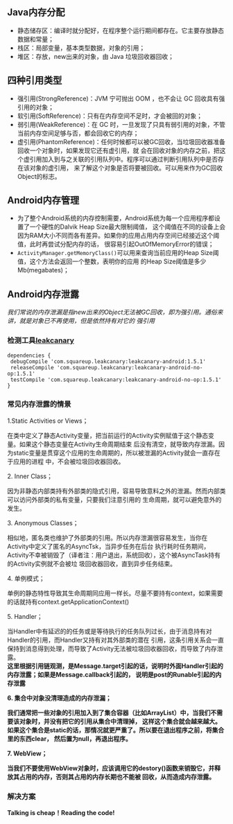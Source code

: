 ## Java内存分配
- 静态储存区：编译时就分配好，在程序整个运行期间都存在。它主要存放静态数据和常量；
- 栈区：局部变量，基本类型数据，对象的引用；
- 堆区：存放，new出来的对象，由 Java 垃圾回收器回收；
## 四种引用类型
- 强引用(StrongReference)：JVM 宁可抛出 OOM ，也不会让 GC 回收具有强引用的对象；
- 软引用(SoftReference)：只有在内存空间不足时，才会被回的对象；
- 弱引用(WeakReference)：在 GC 时，一旦发现了只具有弱引用的对象，不管当前内存空间足够与否，都会回收它的内存；
- 虚引用(PhantomReference)：任何时候都可以被GC回收，当垃圾回收器准备回收一个对象时，如果发现它还有虚引用，就
会在回收对象的内存之前，把这个虚引用加入到与之关联的引用队列中。程序可以通过判断引用队列中是否存在该对象的虚引用，
来了解这个对象是否将要被回收。可以用来作为GC回收Object的标志。
## Android内存管理
- 为了整个Android系统的内存控制需要，Android系统为每一个应用程序都设置了一个硬性的Dalvik Heap Size最大限制阈值，
这个阈值在不同的设备上会因为RAM大小不同而各有差异。如果你的应用占用内存空间已经接近这个阈值，此时再尝试分配内存的话，
很容易引起OutOfMemoryError的错误；
- `ActivityManager.getMemoryClass()`可以用来查询当前应用的Heap Size阈值，这个方法会返回一个整数，表明你的应用
的Heap Size阈值是多少Mb(megabates)；
## Android内存泄露
  *我们常说的内存泄漏是指new出来的Object无法被GC回收，即为强引用。通俗来讲，就是对象已不再使用，但是依然持有对它的
  强引用*
  ### 检测工具[leakcanary](https://github.com/square/leakcanary)
  ```
  dependencies {
   debugCompile 'com.squareup.leakcanary:leakcanary-android:1.5.1'
   releaseCompile 'com.squareup.leakcanary:leakcanary-android-no-op:1.5.1'
   testCompile 'com.squareup.leakcanary:leakcanary-android-no-op:1.5.1'
 }
 ```
 ### 常见内存泄露的情景
 1.Static Activities or Views；
 <p>
 在类中定义了静态Activity变量，把当前运行的Activity实例赋值于这个静态变量。如果这个静态变量在Activity生命周期结束
 后没有清空，就导致内存泄漏。因为static变量是贯穿这个应用的生命周期的，所以被泄漏的Activity就会一直存在于应用的进程
 中，不会被垃圾回收器回收。
 <p/>
 2. Inner Class；
 <p>
 因为非静态内部类持有外部类的隐式引用，容易导致意料之外的泄漏。然而内部类可以访问外部类的私有变量，只要我们注意引用的
 生命周期，就可以避免意外的发生。
 <p/>
 3. Anonymous Classes；
 <p>
 相似地，匿名类也维护了外部类的引用。所以内存泄漏很容易发生，当你在Activity中定义了匿名的AsyncTsk，当异步任务在后台
 执行耗时任务期间，Activity不幸被销毁了（译者注：用户退出，系统回收），这个被AsyncTask持有的Activity实例就不会被垃
 圾回收器回收，直到异步任务结束。
 <p/>
 4. 单例模式；
 <p>
 单例的静态特性导致其生命周期同应用一样长。尽量不要持有context，如果需要的话就持有context.getApplicationContext()
 <p/>
 5. Handler；
 <p>
 当Handler中有延迟的的任务或是等待执行的任务队列过长，由于消息持有对Handler的引用，而Handler又持有对其外部类的潜在
 引用，这条引用关系会一直保持到消息得到处理，而导致了Activity无法被垃圾回收器回收，而导致了内存泄露。<br/>
 <b>这里根据引用链观测，是Message.target引起的话，说明时外面Handler引起的内存泄露；如果是Message.callback引起的，
 说明是post的Runable引起的内存泄露<b/>
 <p/>
 6. 集合中对象没清理造成的内存泄漏；
 <p>
 我们通常把一些对象的引用加入到了集合容器（比如ArrayList）中，当我们不需要该对象时，并没有把它的引用从集合中清理掉，
 这样这个集合就会越来越大。如果这个集合是static的话，那情况就更严重了。所以要在退出程序之前，将集合里的东西clear，
 然后置为null，再退出程序。
 <p/>
 7. WebView；
 <p>
 当我们不要使用WebView对象时，应该调用它的destory()函数来销毁它，并释放其占用的内存，否则其占用的内存长期也不能被
 回收，从而造成内存泄露。
 <p/>
 
 ### 解决方案
 **Talking is cheap！Reading the code!**
 
 
 
 
 
